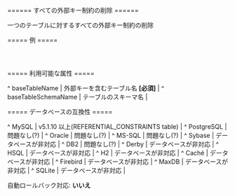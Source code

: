 ====== すべての外部キー制約の削除 ======

一つのテーブルに対するすべての外部キー制約の削除

===== 例 =====

<code xml>
<dropAllForeignKeyConstraints
    baseTableName="address"/>
</code>

===== 利用可能な属性 =====

^ baseTableName  | 外部キーを含むテーブル名 **[必須]**  | 
^ baseTableSchemaName  | テーブルのスキーマ名  | 


===== データベースの互換性 =====

^ MySQL  |  v5.1.10 以上(REFERENTIAL_CONSTRAINTS table)  | 
^ PostgreSQL  | 問題なし(?)  | 
^ Oracle  | 問題なし(?)  | 
^ MS-SQL  | 問題なし(?)  | 
^ Sybase  | データベースが非対応  | 
^ DB2  | 問題なし(?)  | 
^ Derby  | データベースが非対応  | 
^ HSQL  | データベースが非対応  | 
^ H2  | データベースが非対応  | 
^ Caché  | データベースが非対応  | 
^ Firebird  | データベースが非対応  | 
^ MaxDB  | データベースが非対応  | 
^ SQLite  | データベースが非対応  |

自動ロールバック対応: **いいえ**